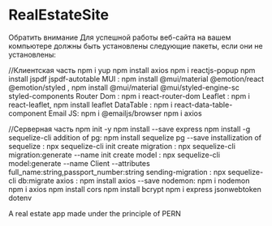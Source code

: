 # RealEstateSite
Обратить внимание 
Для успешной работы веб-сайта на вашем компьютере должны быть установлены следующие пакеты, если они не установлены:

//Клиентская часть
npm i yup
npm install axios
npm i reactjs-popup
npm install jspdf jspdf-autotable
MUI : npm install @mui/material @emotion/react @emotion/styled , npm install @mui/material @mui/styled-engine-sc styled-components
Router Dom : npm i react-router-dom 
Leaflet : npm i react-leaflet, npm install leaflet
DataTable : npm i react-data-table-component
Email JS: npm i @emailjs/browser
npm i axios

//Серверная часть
npm init -y
npm install --save express
npm install -g sequelize-cli
addition of pg: npm install sequelize pg --save
installization of sequelize : npx sequelize-cli init
create migration : npx sequelize-cli migration:generate --name init
create model : npx sequelize-cli model:generate --name Client --attributes full_name:string,passport_number:string
sending-migration : npx sequelize-cli db:migrate
axios : npm install axios --save
nodemon: npm i nodemon
npm i axios
npm install cors
npm install bcrypt
npm i express jsonwebtoken dotenv

 A real estate app made under the principle of PERN
 
